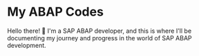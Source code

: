 # My ABAP Codes

Hello there! 👋 I'm a SAP ABAP developer, and this is where I'll be documenting my journey and progress in the world of SAP ABAP development.
